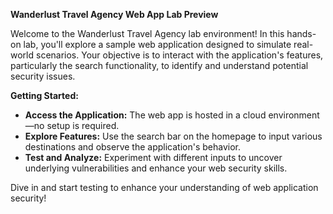 **Wanderlust Travel Agency Web App Lab Preview**

Welcome to the Wanderlust Travel Agency lab environment! In this hands-on lab, you'll explore a sample web application designed to simulate real-world scenarios. Your objective is to interact with the application's features, particularly the search functionality, to identify and understand potential security issues. 

**Getting Started:**
- **Access the Application:** The web app is hosted in a cloud environment—no setup is required.
- **Explore Features:** Use the search bar on the homepage to input various destinations and observe the application's behavior.
- **Test and Analyze:** Experiment with different inputs to uncover underlying vulnerabilities and enhance your web security skills.

Dive in and start testing to enhance your understanding of web application security!